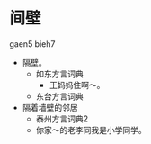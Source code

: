 # 间壁
gaen5 bieh7
+ 隔壁。
  * 如东方言词典
    - 王妈妈住啊～。
  * 东台方言词典
+ 隔着墙壁的邻居
  * 泰州方言词典2
  - 你家～的老李同我是小学同学。
